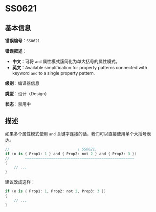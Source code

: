 ﻿# SS0621
## 基本信息

**错误编号**：`SS0621`

**错误叙述**：

* **中文**：可将 `and` 属性模式簇简化为单大括号的属性模式。
* **英文**：Available simplification for property patterns connected with keyword `and` to a single property pattern.

**级别**：编译器信息

**类型**：设计（Design）

**状态**：禁用中

## 描述

如果多个属性模式使用 `and` 关键字连接的话，我们可以直接使用单个大括号表达。

```csharp
//                               ↓ SS0621.
if (o is { Prop1: 1 } and { Prop2: not 2 } and { Prop3: 3 })
//       ~~~~~~~~~~~~~~~~~~~~~~~~~~~~~~~~~~~~~~~~~~~~~~~~~~
{
    // ...
}
```

建议改成这样：

```csharp
if (o is { Prop1: 1, Prop2: not 2, Prop3: 3 })
{
    // ...
}
```